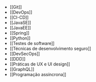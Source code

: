 * [[Git]]
* [[DevOps]]
* [[CI-CD]]
* [[JavaSE]]
* [[JavaEE]]
* [[Spring]]
* [[Python]]
* [[Testes de software]]
* [[Técnicas de desenvolvimento seguro]]
* [[DevSecOps]]
* [[DDD]]
* [[Práticas de UX e UI design]]
* [[GraphQL]]
* [[Programação assíncrona]]
